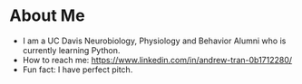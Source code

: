 # About Me

<!--
-  I’m currently working on ...
-->
<!--
-  Ask me about ...
-->
-  I am a UC Davis Neurobiology, Physiology and Behavior Alumni who is currently learning Python.
-  How to reach me: https://www.linkedin.com/in/andrew-tran-0b1712280/
-  Fun fact: I have perfect pitch.

